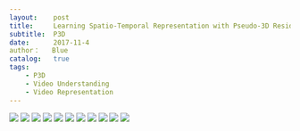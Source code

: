 ```yaml
---
layout:    post
title:     Learning Spatio-Temporal Representation with Pseudo-3D Residual Networks
subtitle:  P3D
date:      2017-11-4
author：   Blue
catalog:   true
tags:
    - P3D
    - Video Understanding
    - Video Representation
---
```


![](https://i.imgur.com/7uVB9k1.png)
![](https://i.imgur.com/kkk9TMK.png)
![](https://i.imgur.com/ZH3HMfD.png)
![](https://i.imgur.com/XkjcG1i.png)
![](https://i.imgur.com/msHLtkX.png)
![](https://i.imgur.com/H5G2UfE.png)
![](https://i.imgur.com/NC2gtxt.png)
![](https://i.imgur.com/qqdHvc9.png)
![](https://i.imgur.com/0aFpl3J.png)
![](https://i.imgur.com/4pCoJGX.png)
![](https://i.imgur.com/ngwboy7.png)